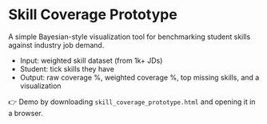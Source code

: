 # Skill Coverage Prototype

A simple Bayesian-style visualization tool for benchmarking student skills against industry job demand.

- Input: weighted skill dataset (from 1k+ JDs)
- Student: tick skills they have
- Output: raw coverage %, weighted coverage %, top missing skills, and a visualization

👉 Demo by downloading `skill_coverage_prototype.html` and opening it in a browser.
